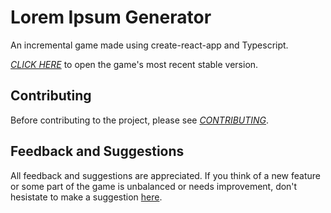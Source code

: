 # Lorem Ipsum Generator

An incremental game made using create-react-app and Typescript.

_[CLICK HERE](https://gaming-village.github.io/Lorem-Ipsum-Generator/)_ to open the game's most recent stable version.

## Contributing

Before contributing to the project, please see _[CONTRIBUTING](CONTRIBUTING.md)_.

## Feedback and Suggestions

All feedback and suggestions are appreciated. If you think of a new feature or  some part of the game is unbalanced or needs improvement, don't hesistate to make a suggestion [here](https://github.com/gaming-village/Lorem-Ipsum-Generator/discussions/new).